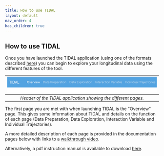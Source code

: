 ```yaml
---
title: How to use TIDAL
layout: default
nav_order: 4
has_children: true
---
```


## How to use TIDAL

Once you have launched the TIDAL application (using one of the formats described [here](/docs/installation)) you can begin to explore your longitudinal data using the different features of the tool.

|![](../../assets/images/tabs.png)|
|:--:| 
| *Header of the TIDAL application showing the different pages.* |

The first page you are met with when launching TIDAL is the "Overview" page. This gives some information about TIDAL and details on the function of each page (Data Preparation, Data Exploration, Interaction Variable and Individual Trajectories). 

A more detailed description of each page is provided in the documentation pages below with links to a [walkthrough video](https://www.youtube.com/watch?v=aWteXAWPBik). 

Alternatively, a pdf instruction manual is available to download [here](/assets/pdf/Instructions.pdf).